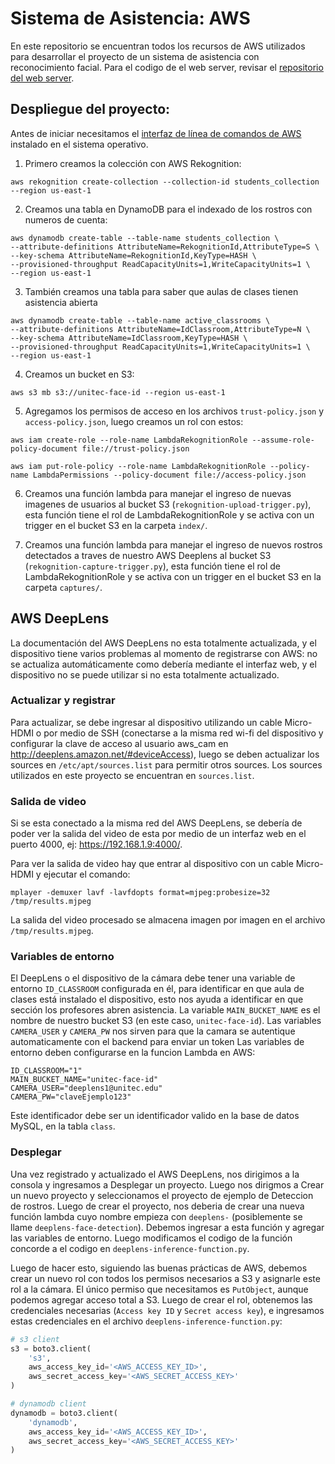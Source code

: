 # Sistema de Asistencia: AWS

En este repositorio se encuentran todos los recursos de AWS utilizados para desarrollar el proyecto de un sistema de asistencia con reconocimiento facial. Para el codigo de el web server, revisar el [repositorio del web server](https://github.com/canozo/backend-asistencia).

## Despliegue del proyecto:

Antes de iniciar necesitamos el [interfaz de línea de comandos de AWS](https://aws.amazon.com/es/cli/) instalado en el sistema operativo.

1. Primero creamos la colección con AWS Rekognition:
```
aws rekognition create-collection --collection-id students_collection --region us-east-1
```

2. Creamos una tabla en DynamoDB para el indexado de los rostros con numeros de cuenta:
```
aws dynamodb create-table --table-name students_collection \
--attribute-definitions AttributeName=RekognitionId,AttributeType=S \
--key-schema AttributeName=RekognitionId,KeyType=HASH \
--provisioned-throughput ReadCapacityUnits=1,WriteCapacityUnits=1 \
--region us-east-1
```

3. También creamos una tabla para saber que aulas de clases tienen asistencia abierta
```
aws dynamodb create-table --table-name active_classrooms \
--attribute-definitions AttributeName=IdClassroom,AttributeType=N \
--key-schema AttributeName=IdClassroom,KeyType=HASH \
--provisioned-throughput ReadCapacityUnits=1,WriteCapacityUnits=1 \
--region us-east-1
```

4. Creamos un bucket en S3:
```
aws s3 mb s3://unitec-face-id --region us-east-1
```

5. Agregamos los permisos de acceso en los archivos `trust-policy.json` y `access-policy.json`, luego creamos un rol con estos:
```
aws iam create-role --role-name LambdaRekognitionRole --assume-role-policy-document file://trust-policy.json
```
```
aws iam put-role-policy --role-name LambdaRekognitionRole --policy-name LambdaPermissions --policy-document file://access-policy.json
```

6. Creamos una función lambda para manejar el ingreso de nuevas imagenes de usuarios al bucket S3 (`rekognition-upload-trigger.py`), esta función tiene el rol de LambdaRekognitionRole y se activa con un trigger en el bucket S3 en la carpeta `index/`.

7. Creamos una función lambda para manejar el ingreso de nuevos rostros detectados a traves de nuestro AWS Deeplens al bucket S3 (`rekognition-capture-trigger.py`), esta función tiene el rol de LambdaRekognitionRole y se activa con un trigger en el bucket S3 en la carpeta `captures/`.

## AWS DeepLens
La documentación del AWS DeepLens no esta totalmente actualizada, y el dispositivo tiene varios problemas al momento de registrarse con AWS: no se actualiza automáticamente como debería mediante el interfaz web, y el dispositivo no se puede utilizar si no esta totalmente actualizado.

### Actualizar y registrar
Para actualizar, se debe ingresar al dispositivo utilizando un cable Micro-HDMI o por medio de SSH (conectarse a la misma red wi-fi del dispositivo y configurar la clave de acceso al usuario aws_cam en http://deeplens.amazon.net/#deviceAccess), luego se deben actualizar los sources en `/etc/apt/sources.list` para permitir otros sources. Los sources utilizados en este proyecto se encuentran en `sources.list`.

### Salida de video
Si se esta conectado a la misma red del AWS DeepLens, se debería de poder ver la salida del video de esta por medio de un interfaz web en el puerto 4000, ej: https://192.168.1.9:4000/.

Para ver la salida de video hay que entrar al dispositivo con un cable Micro-HDMI y ejecutar el comando:
```
mplayer -demuxer lavf -lavfdopts format=mjpeg:probesize=32 /tmp/results.mjpeg
```
La salida del video procesado se almacena imagen por imagen en el archivo `/tmp/results.mjpeg`.

### Variables de entorno
El DeepLens o el dispositivo de la cámara debe tener una variable de entorno `ID_CLASSROOM` configurada en él, para identificar en que aula de clases está instalado el dispositivo, esto nos ayuda a identificar en que sección los profesores abren asistencia. La variable `MAIN_BUCKET_NAME` es el nombre de nuestro bucket S3 (en este caso, `unitec-face-id`). Las variables `CAMERA_USER` y `CAMERA_PW` nos sirven para que la camara se autentique automaticamente con el backend para enviar un token Las variables de entorno deben configurarse en la funcion Lambda en AWS:
```
ID_CLASSROOM="1"
MAIN_BUCKET_NAME="unitec-face-id"
CAMERA_USER="deeplens1@unitec.edu"
CAMERA_PW="claveEjemplo123"
```

Este identificador debe ser un identificador valido en la base de datos MySQL, en la tabla `class`.

### Desplegar
Una vez registrado y actualizado el AWS DeepLens, nos dirigimos a la consola y ingresamos a Desplegar un proyecto. Luego nos dirigmos a Crear un nuevo proyecto y seleccionamos el proyecto de ejemplo de Deteccion de rostros. Luego de crear el proyecto, nos deberia de crear una nueva función lambda cuyo nombre empieza con `deeplens-` (posiblemente se llame `deeplens-face-detection`). Debemos ingresar a esta función y agregar las variables de entorno. Luego modificamos el codigo de la función concorde a el codigo en `deeplens-inference-function.py`.

Luego de hacer esto, siguiendo las buenas prácticas de AWS, debemos crear un nuevo rol con todos los permisos necesarios a S3 y asignarle este rol a la cámara. El único permiso que necesitamos es `PutObject`, aunque podemos agregar acceso total a S3. Luego de crear el rol, obtenemos las credenciales necesarias (`Access key ID` y `Secret access key`), e ingresamos estas credenciales en el archivo `deeplens-inference-function.py`:
```py
# s3 client
s3 = boto3.client(
    's3',
    aws_access_key_id='<AWS_ACCESS_KEY_ID>',
    aws_secret_access_key='<AWS_SECRET_ACCESS_KEY>'
)

# dynamodb client
dynamodb = boto3.client(
    'dynamodb',
    aws_access_key_id='<AWS_ACCESS_KEY_ID>',
    aws_secret_access_key='<AWS_SECRET_ACCESS_KEY>'
)
```
